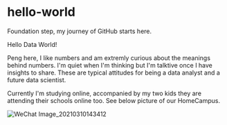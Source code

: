 # hello-world
Foundation step, my journey of GitHub starts here.

Hello Data World!

Peng here, I like numbers and am extremly curious about the meanings behind numbers.
I'm quiet when I'm thinking but I'm talktive once I have insights to share.
These are typical attitudes for being a data analyst and a future data scientist.

Currently I'm studying online, accompanied by my two kids they are attending their schools online too.
See below picture of our HomeCampus.

![WeChat Image_20210310143412](https://user-images.githubusercontent.com/85651963/122961629-91184d00-d352-11eb-8c96-312cdf50289d.jpg)

